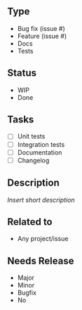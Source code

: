 ## Type

- Bug fix (issue #)
- Feature (issue #)
- Docs
- Tests

## Status

- WIP
- Done

## Tasks

- [ ] Unit tests
- [ ] Integration tests
- [ ] Documentation
- [ ] Changelog

## Description

*Insert short description*

## Related to

- Any project/issue

## Needs Release

- Major
- Minor
- Bugfix
- No
